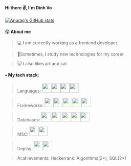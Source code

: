 #### Hi there ✌️, I'm Dinh Vo
[![Anurag's GitHub stats](https://github-readme-stats.vercel.app/api?username=DylanVo28)](https://github.com/anuraghazra/github-readme-stats)

#### 😗 About me
> 💻 I am currently working as a frontend developer.

> 🌼Sometimes, I study new technologies for my career

> 🐱 I also likes art and cat

#### ▪️ My tech stack: 
> Languages: <img src="https://img.icons8.com/fluency/344/javascript.png" width="30" style="display:inline"><img src="https://brandlogos.net/wp-content/uploads/2021/11/java-logo.png" width="30"><img  src="https://docs.soliditylang.org/en/v0.8.15/_static/logo.svg" width="30"><img  src="http://sqladvice.com/wp-content/uploads/2017/07/SQL_phuongnguyen.png" width="30">

> Frameworks: <img src="https://upload.wikimedia.org/wikipedia/commons/thumb/a/a7/React-icon.svg/1150px-React-icon.svg.png" width="30"><img src="https://miro.medium.com/max/560/1*hAAm71eC0mIg3RIA6S4-DQ.png" width="30"><img src="https://docs.nestjs.com/assets/logo-small.svg" width="30"><img src="https://d3njjcbhbojbot.cloudfront.net/api/utilities/v1/imageproxy/https://coursera-course-photos.s3.amazonaws.com/54/4ed1d02bfe11e9b16e4738100f1cb7/logo-java-spring-boot-cloud_.jpg" width="30"><img src="https://www.computerhope.com/jargon/k/kotlin.png" width="30">

> Databases:  <img src="https://upload.wikimedia.org/wikipedia/commons/2/29/Postgresql_elephant.svg" width="30">
 <img src="https://nghiahsgs.com/wp-content/uploads/2020/08/sql.png" width="30"> <img src="https://thaison.edu.vn/datafiles/setone/1555130678_MSSQLServer.png" width="30"><img src="https://stackjava.com/wp-content/uploads/2018/07/mongodb.png" width="30"><img src="https://miro.medium.com/max/600/1*R4c8lHBHuH5qyqOtZb3h-w.png" width="30">
 
> MSC: <img src="https://pbs.twimg.com/profile_images/1414990564408262661/r6YemvF9_400x400.jpg" width="30"><img src="https://gitlab.com/uploads/-/system/project/avatar/4563480/logo-extra-whitespace.png" width="30">

> Deploy: <img src="https://user-images.githubusercontent.com/33750251/60287980-21aa2700-990b-11e9-9c9d-a79874587a86.png" width="30"><img src="https://gyazo.com/24875377a9eeb65725d6f060af40428f/max_size/1000" width="30">

> Acahievements: 
Hackerrank: Algorithms(2*), SQL(2*)
